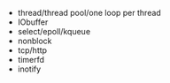 - thread/thread pool/one loop per thread
- IObuffer
- select/epoll/kqueue
- nonblock
- tcp/http
- timerfd
- inotify

